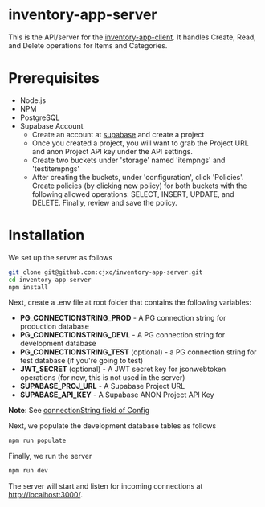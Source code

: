 # inventory-app-server
This is the API/server for the [inventory-app-client](https://github.com/cjxo/inventory-app-client). It handles Create, Read, and Delete operations for Items and Categories.

# Prerequisites
- Node.js
- NPM
- PostgreSQL
- Supabase Account
  - Create an account at [supabase](https://supabase.com/) and create a project
  - Once you created a project, you will want to grab the Project URL and anon Project API 
  key under the API settings.
  - Create two buckets under 'storage' named 'itempngs' and 'testitempngs'
  - After creating the buckets, under 'configuration', click 'Policies'. Create policies 
  (by clicking new policy) for both buckets with the following allowed operations: 
  SELECT, INSERT, UPDATE, and DELETE. Finally, review and save the policy.

# Installation
We set up the server as follows
```bash
git clone git@github.com:cjxo/inventory-app-server.git
cd inventory-app-server
npm install
```

Next, create a .env file at root folder that contains the following variables:
- **PG_CONNECTIONSTRING_PROD** - A PG connection string for production database
- **PG_CONNECTIONSTRING_DEVL** - A PG connection string for development database
- **PG_CONNECTIONSTRING_TEST** (optional) - a PG connection string for test database (if you're going to test)
- **JWT_SECRET** (optional) - A JWT secret key for jsonwebtoken operations (for now, this is not used in the server)
- **SUPABASE_PROJ_URL** - A Supabase Project URL
- **SUPABASE_API_KEY** - A Supabase ANON Project API Key

**Note**: See [connectionString field of Config](https://node-postgres.com/apis/client)

Next, we populate the development database tables as follows
```bash
npm run populate
```

Finally, we run the server
```bash
npm run dev
```

The server will start and listen for incoming connections at [http://localhost:3000/](http://localhost:3000/).
